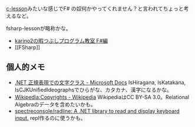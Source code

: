 [c-lesson](https://karino2.github.io/c-lesson/)みたいな感じでF# の奴何かやってくれません？と言われてちょっと考えるなど。

fsharp-lessonが略称かな。

- [karino2の暇つぶしプログラム教室 F#編](https://karino2.github.io/fsharp-lesson/)
- [[FSharp]]

## 個人的メモ

- [.NET 正規表現での文字クラス - Microsoft Docs](https://docs.microsoft.com/ja-jp/dotnet/standard/base-types/character-classes-in-regular-expressions#SupportedNamedBlocks) IsHiragana, IsKatakana, IsCJKUnifiedIdeographsでひらがな、カタカナ、漢字になるかな。
- [Wikipedia:Copyrights - Wikipedia](https://en.wikipedia.org/wiki/Wikipedia:Copyrights) WikipediaはCC BY-SA 3.0。Relational Algebraのデータを含めたいかも。
- [spectreconsole/radline: A .NET library to read and display keyboard input.](https://github.com/spectreconsole/radline) repl作るのに使うかも。